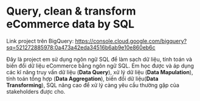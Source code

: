 # Query, clean & transform eCommerce data by SQL

Link project trên BigQuery: https://console.cloud.google.com/bigquery?sq=521272885978:0a473a42eda34516b6ab9e10e860eb6c

Đây là project em sử dụng ngôn ngữ SQL để làm sạch dữ liệu, tính toán và biến đổi dữ liệu eCommerce bằng ngôn ngữ SQL. Em học được và áp dụng các kĩ năng truy vấn dữ liệu (**Data Query**), xử lý dữ liệu (**Data Mapulation**), tính toán tổng hợp (**Data Aggregation**), biến đổi dữ liệu(**Data Transforming**), SQL nâng cao để xử lý càng yêu cầu thường gặp của stakeholders được cho. 

